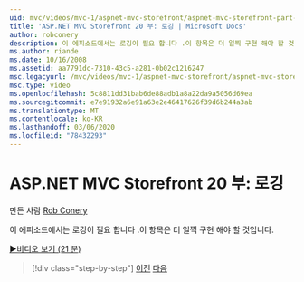 ```yaml
---
uid: mvc/videos/mvc-1/aspnet-mvc-storefront/aspnet-mvc-storefront-part-20-logging
title: 'ASP.NET MVC Storefront 20 부: 로깅 | Microsoft Docs'
author: robconery
description: 이 에피소드에서는 로깅이 필요 합니다 .이 항목은 더 일찍 구현 해야 할 것입니다.
ms.author: riande
ms.date: 10/16/2008
ms.assetid: aa7791dc-7310-43c5-a281-0b02c1216247
msc.legacyurl: /mvc/videos/mvc-1/aspnet-mvc-storefront/aspnet-mvc-storefront-part-20-logging
msc.type: video
ms.openlocfilehash: 5c8811dd31bab6de88adb1a8a22da9a5056d69ea
ms.sourcegitcommit: e7e91932a6e91a63e2e46417626f39d6b244a3ab
ms.translationtype: MT
ms.contentlocale: ko-KR
ms.lasthandoff: 03/06/2020
ms.locfileid: "78432293"
---
```

# <a name="aspnet-mvc-storefront-part-20-logging"></a>ASP.NET MVC Storefront 20 부: 로깅

만든 사람 [Rob Conery](https://github.com/robconery)

이 에피소드에서는 로깅이 필요 합니다 .이 항목은 더 일찍 구현 해야 할 것입니다.

[&#9654;비디오 보기 (21 분)](https://channel9.msdn.com/Blogs/ASP-NET-Site-Videos/aspnet-mvc-storefront-part-20-logging)

> [!div class="step-by-step"]
> [이전](aspnet-mvc-storefront-part-19a-windows-workflow-followup.md)
> [다음](aspnet-mvc-storefront-part-21-order-manager-and-personalization.md)
